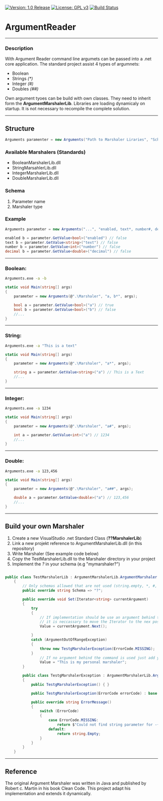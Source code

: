 [![Version: 1.0 Release](https://img.shields.io/badge/Version-1.0%20Release-green.svg)](https://github.com/GMA64) [![License: GPL v3](https://img.shields.io/badge/License-GPL%20v3-blue.svg)](https://www.gnu.org/licenses/gpl-3.0)
[![Build Status](https://travis-ci.org/GMA64/argumentread.svg?branch=master)](https://travis-ci.org/GMA64/argumentread)
# ArgumentReader
---

### Description

With Argument Reader command line argumets can be passed into a .net core application. The standard project assist 4 types of argumnets:
* Boolean
* Strings *(\*)*
* Integer *(#)*
* Doubles *(##)*

Own argument tyoes can be build with own classes. They need to inherit form the 
**ArgumentMarshalerLib**. Libraries are loading dynamicaly on startup. It is not necessary to recompile the complete solution. 

---

## Structure

```csharp
Arguments paramenter = new Arguments("Path to Marshaler Liraries", "Schema", "Arugment Array")
```

### Available Marshalers (Standards)
- BooleanMarshalerLib.dll
- StringMarsahlerLib.dll
- IntegerMarshalerLib.dll
- DoubleMarshalerLib.dll

### Schema

1. Parameter name
1. Marshaler type

### Example

```csharp
Arguments parameter = new Arguments("...", "enabled, text*, number#, decimal##")

enabled b = parameter.GetValue<bool>("enabled") // false
text b = parameter.GetValue<string>("text") // false
number b = parameter.GetValue<int>("number") // false
decimal b = parameter.GetValue<double>("decimal") // false
```


---

### Boolean:

```bash
Arguments.exe -a -b
```

```csharp
static void Main(string[] args)
{
    parameter = new Arguments(@".\Marshaler", "a, b*", args);

    bool a = parameter.GetValue<bool>("a") // true
    bool b = parameter.GetValue<bool>("b") // false
    //...
}  
```

---

### String:

```bash
Arguments.exe -a "This is a text"
```

```csharp
static void Main(string[] args)
{
    parameter = new Arguments(@".\Marshaler", "a*", args);

    string a = parameter.GetValue<string>("a") // This is a Text
    //...
}  
```

---

### Integer:

```bash
Arguments.exe -a 1234
```

```csharp
static void Main(string[] args)
{
    parameter = new Arguments(@".\Marshaler", "a#", args);

    int a = parameter.GetValue<int>("a") // 1234
    //...
}  
```

---

### Double:

```bash
Arguments.exe -a 123,456
```

```csharp
static void Main(string[] args)
{
    parameter = new Arguments(@".\Marshaler", "a##", args);

    double a = parameter.GetValue<double>("a") // 123,456
    //...
}  
```

---

## Build your own Marshaler

1. Create a new VisualStudio .net Standard Class (**??MarshalerLib**)
1. Link a new projekt reference to ArgumentMarshalerLib.dll (in this repository)
1. Write Marshaler (See example code below)
1. Copy the TestMarshalerLib.dll to the Marshaler directory in your project
1. Implement the *?* in your schema (e.g "mymarshaler?")

```csharp

public class TestMarshalerLib : ArgumentMarshalerLib.ArgumentMarshaler
    {
        // Only schemas allowed that are not used (string.empty, *, #, ## are already used form standard marshalers)
        public override string Schema => "?";

        public override void Set(Iterator<string> currentArgument)
        {
            try
            {
                // If implementation should be use an argument behind the command (e.g -a ??),
                // it is neccassary to move the Iterator to the nex position
                Value = currentArgument.Next();

            }
            catch (ArgumentOutOfRangeException)
            {
                throw new TestgMarshalerException(ErrorCode.MISSING);
            }
                // If no argument behind the command is used just add your value
                Value = "This is my personal marshaler";
        }

        public class TestgMarshalerException : ArgumentMarshalerLib.ArgumentsException
        {
            public TestgMarshalerException() { }

            public TestgMarshalerException(ErrorCode errorCode) : base(errorCode) { }

            public override string ErrorMessage()
            {
                switch (ErrorCode)
                {
                    case ErrorCode.MISSING:
                        return $"Could not find string parameter for -{ErrorArgumentId}";
                    default:
                        return string.Empty;
                }
            }
        }
    }

``` 

---

## Reference

The original Argument Marshaler was written in Java and published by Robert c. Martin in his book Clean Code. This project adapt his implementation and extends it dynamically.



